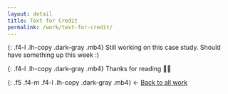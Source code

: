 ```yaml
---
layout: detail
title: Text for Credit
permalink: /work/text-for-credit/
---
```


{: .f4-l .lh-copy .dark-gray .mb4}
Still working on this case study. Should have something up this week :)

{: .f4-l .lh-copy .dark-gray .mb4}
Thanks for reading 🙏🏻

{: .f5 .f4-m .f4-l .lh-copy .dark-gray .mb4}
&larr; [Back to all work](/work)
